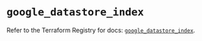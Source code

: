 # `google_datastore_index`

Refer to the Terraform Registry for docs: [`google_datastore_index`](https://registry.terraform.io/providers/hashicorp/google/5.11.0/docs/resources/datastore_index).
